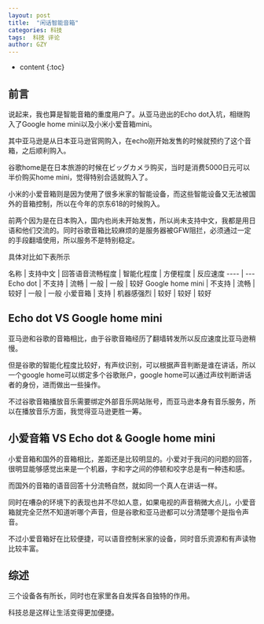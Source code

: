 ```yaml
---
layout: post
title:  "闲话智能音箱"
categories: 科技
tags:  科技 评论
author: GZY
---
```


* content
{:toc}

## 前言

说起来，我也算是智能音箱的重度用户了。从亚马逊出的Echo dot入坑，相继购入了Google home mini以及小米小爱音箱mini。

其中亚马逊是从日本亚马逊官网购入，在echo刚开始发售的时候就预约了这个音箱，之后顺利购入。

谷歌home是在日本旅游的时候在ビッグカメラ购买，当时是消费5000日元可以半价购买home mini，觉得特别合适就购入了。

小米的小爱音箱则是因为使用了很多米家的智能设备，而这些智能设备又无法被国外的音箱控制，所以在今年的京东618的时候购入。

前两个因为是在日本购入，国内也尚未开始发售，所以尚未支持中文，我都是用日语和他们交流的。同时谷歌音箱比较麻烦的是服务器被GFW阻拦，必须通过一定的手段翻墙使用，所以服务不是特别稳定。

具体对比如下表所示

名称 | 支持中文 | 回答语音流畅程度 | 智能化程度 | 方便程度 | 反应速度
---- | ---
Echo dot | 不支持 | 流畅 | 一般 | 一般 | 较好
Google home mini | 不支持 | 流畅 | 较好 | 一般 | 一般
小爱音箱 | 支持 | 机器感强烈 | 较好 | 较好 | 较好





## Echo dot VS Google home mini

亚马逊和谷歌的音箱相比，由于谷歌音箱经历了翻墙转发所以反应速度比亚马逊稍慢。

但是谷歌的智能化程度比较好，有声纹识别，可以根据声音判断是谁在讲话，所以一个google home可以绑定多个谷歌账户，google home可以通过声纹判断讲话者的身份，进而做出一些操作。

不过谷歌音箱播放音乐需要绑定外部音乐网站账号，而亚马逊本身有音乐服务，所以在播放音乐方面，我觉得亚马逊更胜一筹。

## 小爱音箱 VS Echo dot & Google home mini

小爱音箱和国外的音箱相比，差距还是比较明显的。小爱对于我问的问题的回答，很明显能够感觉出来是一个机器，字和字之间的停顿和咬字总是有一种违和感。

而国外的音箱的语音回答十分流畅自然，就如同一个真人在讲话一样。

同时在嘈杂的环境下的表现也并不尽如人意，如果电视的声音稍微大点儿，小爱音箱就完全茫然不知道听哪个声音，但是谷歌和亚马逊都可以分清楚哪个是指令声音。

不过小爱音箱好在比较便捷，可以语音控制米家的设备，同时音乐资源和有声读物比较丰富。

## 综述

三个设备各有所长，同时也在家里各自发挥各自独特的作用。

科技总是这样让生活变得更加便捷。